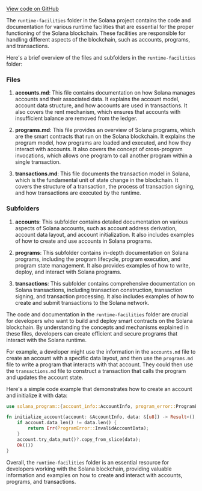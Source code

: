 [View code on GitHub](https://github.com/solana-labs/solana/tree/master/na/docs/src/developing/runtime-facilities)

The `runtime-facilities` folder in the Solana project contains the code and documentation for various runtime facilities that are essential for the proper functioning of the Solana blockchain. These facilities are responsible for handling different aspects of the blockchain, such as accounts, programs, and transactions.

Here's a brief overview of the files and subfolders in the `runtime-facilities` folder:

### Files

1. **accounts.md**: This file contains documentation on how Solana manages accounts and their associated data. It explains the account model, account data structure, and how accounts are used in transactions. It also covers the rent mechanism, which ensures that accounts with insufficient balance are removed from the ledger.

2. **programs.md**: This file provides an overview of Solana programs, which are the smart contracts that run on the Solana blockchain. It explains the program model, how programs are loaded and executed, and how they interact with accounts. It also covers the concept of cross-program invocations, which allows one program to call another program within a single transaction.

3. **transactions.md**: This file documents the transaction model in Solana, which is the fundamental unit of state change in the blockchain. It covers the structure of a transaction, the process of transaction signing, and how transactions are executed by the runtime.

### Subfolders

1. **accounts**: This subfolder contains detailed documentation on various aspects of Solana accounts, such as account address derivation, account data layout, and account initialization. It also includes examples of how to create and use accounts in Solana programs.

2. **programs**: This subfolder contains in-depth documentation on Solana programs, including the program lifecycle, program execution, and program state management. It also provides examples of how to write, deploy, and interact with Solana programs.

3. **transactions**: This subfolder contains comprehensive documentation on Solana transactions, including transaction construction, transaction signing, and transaction processing. It also includes examples of how to create and submit transactions to the Solana network.

The code and documentation in the `runtime-facilities` folder are crucial for developers who want to build and deploy smart contracts on the Solana blockchain. By understanding the concepts and mechanisms explained in these files, developers can create efficient and secure programs that interact with the Solana runtime.

For example, a developer might use the information in the `accounts.md` file to create an account with a specific data layout, and then use the `programs.md` file to write a program that interacts with that account. They could then use the `transactions.md` file to construct a transaction that calls the program and updates the account state.

Here's a simple code example that demonstrates how to create an account and initialize it with data:

```rust
use solana_program::{account_info::AccountInfo, program_error::ProgramError, pubkey::Pubkey};

fn initialize_account(account: &AccountInfo, data: &[u8]) -> Result<(), ProgramError> {
    if account.data_len() != data.len() {
        return Err(ProgramError::InvalidAccountData);
    }
    account.try_data_mut()?.copy_from_slice(data);
    Ok(())
}
```

Overall, the `runtime-facilities` folder is an essential resource for developers working with the Solana blockchain, providing valuable information and examples on how to create and interact with accounts, programs, and transactions.

